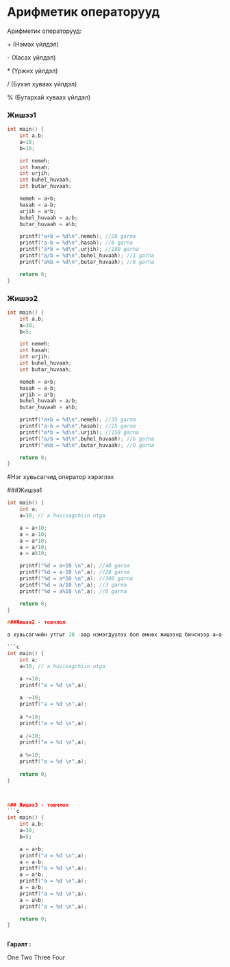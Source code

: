 # Арифметик операторууд 

Арифметик операторууд: 
</p>+ (Нэмэх үйлдэл)
</p>- (Хасах үйлдэл)
</p>* (Үржих үйлдэл) 
</p>/ (Бүхэл хуваах үйлдэл)
</p>% (Бутархай хуваах үйлдэл)

### Жишээ1
```c
int main() {
    int a,b;
    a=18;
    b=10;

    int nemeh;
    int hasah;
    int urjih;
    int buhel_huvaah;
    int butar_huvaah;

    nemeh = a+b;
    hasah = a-b;
    urjih = a*b;
    buhel_huvaah = a/b;
    butar_huvaah = a%b;

    printf("a+b = %d\n",nemeh); //28 garna
    printf("a-b = %d\n",hasah); //8 garna
    printf("a*b = %d\n",urjih); //180 garna
    printf("a/b = %d\n",buhel_huvaah); //1 garna
    printf("a%b = %d\n",butar_huvaah); //8 garna

    return 0;
}
```

### Жишээ2
```c
int main() {
    int a,b;
    a=30;
    b=5;

    int nemeh;
    int hasah;
    int urjih;
    int buhel_huvaah;
    int butar_huvaah;

    nemeh = a+b;
    hasah = a-b;
    urjih = a*b;
    buhel_huvaah = a/b;
    butar_huvaah = a%b;

    printf("a+b = %d\n",nemeh); //35 garna
    printf("a-b = %d\n",hasah); //25 garna
    printf("a*b = %d\n",urjih); //150 garna
    printf("a/b = %d\n",buhel_huvaah); //6 garna
    printf("a%b = %d\n",butar_huvaah); //0 garna

    return 0;
}
```

#Нэг хувьсагчид оператор хэрэглэх

###Жишээ1
```c
int main() {
    int a;
    a=30; // a huvisagchiin utga

    a = a+10;
    a = a-10;
    a = a*10;
    a = a/10;
    a = a%10;

    printf("%d = a+10 \n",a); //40 garna
    printf("%d = a-10 \n",a); //20 garna
    printf("%d = a*10 \n",a); //300 garna
    printf("%d = a/10 \n",a); //3 garna
    printf("%d = a%10 \n",a); //0 garna

    return 0;
}

###Жишээ2 - товчлол

a хувьсагчийн утгыг 10 -аар нэмэгдүүлэх бол өмнөх жишээнд бичснээр a=a+10; гэж бичихэд хангалттай. Тэгвэл үүнийг илүү товчоор a+=10; гэж бичиж болдог. Бусад - * / % операторуудын хувьд ч адил товчлол ашиглаж болно.

```c
int main() {
    int a;
    a=30; // a huvisagchiin utga

    a +=10;
    printf("a = %d \n",a); 
    
    a -=10;
    printf("a = %d \n",a); 
    
    a *=10;
    printf("a = %d \n",a); 
    
    a /=10;
    printf("a = %d \n",a); 
    
    a %=10;
    printf("a = %d \n",a); 
    
    return 0;
}



### Жишээ3 - товчлол
```c
int main() {
    int a,b;
    a=30;
    b=5;

    a = a+b;
    printf("a = %d \n",a);
    a = a-b;
    printf("a = %d \n",a);
    a = a*b;
    printf("a = %d \n",a);
    a = a/b;
    printf("a = %d \n",a);
    a = a%b;
    printf("a = %d \n",a);

    return 0;
}



```
**Гаралт :** 

One Two Three Four
